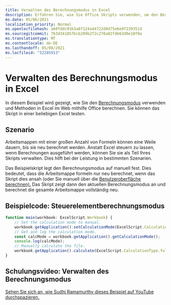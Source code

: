 ```yaml
---
title: Verwalten des Berechnungsmodus in Excel
description: Erfahren Sie, wie Sie Office Skripts verwenden, um den Berechnungsmodus in Excel im Web.
ms.date: 05/06/2021
localization_priority: Normal
ms.openlocfilehash: a60fddc91b3a8f124a44722d0d75e6e9f239351d
ms.sourcegitcommit: 763d341857bcb209b2f2c278a82fdb63d0e18f0a
ms.translationtype: MT
ms.contentlocale: de-DE
ms.lasthandoff: 05/08/2021
ms.locfileid: "52285913"
---
```

# <a name="manage-calculation-mode-in-excel"></a>Verwalten des Berechnungsmodus in Excel

In diesem Beispiel wird gezeigt, wie Sie den [Berechnungsmodus](/javascript/api/office-scripts/excelscript/excelscript.calculationmode) verwenden und Methoden in Excel im Web mithilfe Office berechnen. Sie können das Skript in einer beliebigen Excel testen.

## <a name="scenario"></a>Szenario

Arbeitsmappen mit einer großen Anzahl von Formeln können eine Weile dauern, bis sie neu berechnet werden. Anstatt Excel steuern zu lassen, wenn Berechnungen ausgeführt werden, können Sie sie als Teil Ihres Skripts verwalten. Dies hilft bei der Leistung in bestimmten Szenarien.

Das Beispielskript legt den Berechnungsmodus auf manuell fest. Dies bedeutet, dass die Arbeitsmappe formeln nur neu berechnet, wenn das Skript dies ansah (oder Sie manuell über die [Benutzeroberfläche berechnen).](https://support.microsoft.com/office/change-formula-recalculation-iteration-or-precision-in-excel-73fc7dac-91cf-4d36-86e8-67124f6bcce4) Das Skript zeigt dann den aktuellen Berechnungsmodus an und berechnet die gesamte Arbeitsmappe vollständig neu.

## <a name="sample-code-control-calculation-mode"></a>Beispielcode: Steuerelementberechnungsmodus

```TypeScript
function main(workbook: ExcelScript.Workbook) {
    // Set the calculation mode to manual.
    workbook.getApplication().setCalculationMode(ExcelScript.CalculationMode.manual);
    // Get and log the calculation mode.
    const calcMode = workbook.getApplication().getCalculationMode();    
    console.log(calcMode);
    // Manually calculate the file.
    workbook.getApplication().calculate(ExcelScript.CalculationType.full);
}
```

## <a name="training-video-manage-calculation-mode"></a>Schulungsvideo: Verwalten des Berechnungsmodus

[Sehen Sie sich an, wie Sudhi Ramamurthy dieses Beispiel auf YouTube durchspazieren.](https://youtu.be/iw6O8QH01CI)
